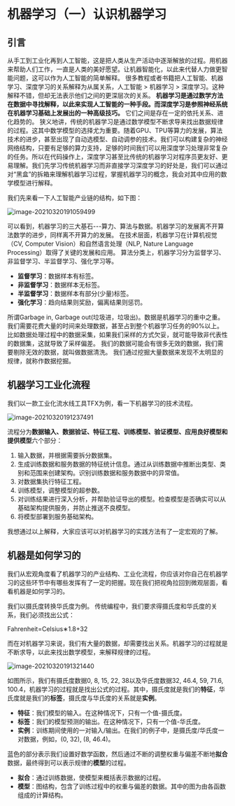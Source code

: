 # 机器学习（一）认识机器学习

## 引言

从手工到工业化再到人工智能，这是把人类从生产活动中逐渐解放的过程。用机器来帮助人们工作，一直是人类的美好愿望。让机器智能化，以此来代替人力做更智能问题，这可以作为人工智能的简单解释。
很多教程或者书籍把人工智能、机器学习、深度学习的关系解释为从属关系，人工智能 > 机器学习 > 深度学习。这种解释不错，但却无法表示他们之间的更深层次的关系。
**机器学习是通过数学方法在数据中寻找解释，以此来实现人工智能的一种手段。而深度学习是参照神经系统在机器学习基础上发展出的一种高级技巧。** 它们之间是存在一定的依托关系、进化趋势的。
狭义地讲，传统的机器学习是通过数学模型不断求导来找出数据规律的过程。这其中数学模型的选择尤为重要。随着GPU、TPU等算力的发展，算法技术的进步，甚至出现了自动选模型、自动调参的技术。我们可以构建复杂的神经网络结构，只要有足够的算力支持，足够的时间我们可以用深度学习处理非常复杂的任务。所以在代码操作上，深度学习甚至比传统的机器学习对程序员更友好、更易理解。我们先学习传统机器学习而非直接学习深度学习的好处是，我们可以通过对“黑盒”的拆箱来理解机器学习过程，掌握机器学习的概念，我会对其中应用的数学模型进行解释。

我们先来看一下人工智能产业链的结构，如下图：

![image-20210320191059499](https://i.loli.net/2021/03/20/shuOYovfLjcKbGa.png)

可以看到，机器学习的三大基石---算力、算法与数据。机器学习的发展离不开算法数学的进步，同样离不开算力的发展。
在技术层面，机器学习在计算机视觉（CV, Computer Vision）和自然语言处理（NLP, Nature Language Processing）取得了关键的发展和应用。
算法分类上，机器学习分为监督学习、非监督学习、半监督学习、强化学习等。

- **监督学习**：数据样本有标签。
- **非监督学习**：数据样本无标签。
- **半监督学习**：数据样本有部分(少量)标签。
- **强化学习**：趋向结果则奖励，偏离结果则惩罚。

所谓Garbage in, Garbage out(垃圾进，垃圾出)。数据是机器学习的重中之重。我们需要花费大量的时间来处理数据，甚至占到整个机器学习任务的90%以上。
比如数据处理过程中的数据采集，如果我们采样的方式欠妥，就可能导致非代表性的数据集，这就导致了采样偏差。
我们的数据可能会有很多无效的数据，我们需要剔除无效的数据，就叫做数据清洗。
我们通过挖掘大量数据来发现不太明显的规律，就称作数据挖掘。

## 机器学习工业化流程

我们以一款工业化流水线工具TFX为例，看一下机器学习的技术流程。

![image-20210320191237491](https://i.loli.net/2021/03/20/7mQKbdx2JuNw1so.png)

流程分为**数据输入、数据验证、特征工程、训练模型、验证模型、应用良好模型和提供模型**六个部分：

1. 输入数据，并根据需要拆分数据集。
2. 生成训练数据和服务数据的特征统计信息。通过从训练数据中推断出类型、类别和范围来创建架构。识别训练数据和服务数据中的异常值。
3. 对数据集执行特征工程。
4. 训练模型，调整模型的超参数。
5. 对训练结果进行深入分析，并帮助验证导出的模型。检查模型是否确实可以从基础架构提供服务，并防止推送不良模型。
6. 将模型部署到服务基础架构。

我想通过以上解释，大家应该可以对机器学习的实践方法有了一定宏观的了解。

## 机器是如何学习的

我们从宏观角度看了机器学习的产业结构、工业化流程，你应该对你自己在机器学习的这些环节中有哪些发挥有了一定的把握。现在我们把视角拉回到微观层面，看看机器是如何学习的。

我们以摄氏度转换华氏度为例。
传统编程中，我们要求得摄氏度和华氏度的关系，我们必须找出公式：

Fahrenheit=Celsius∗1.8+32

而在对机器学习来说，我们有大量的数据，却需要找出关系。机器学习的过程就是不断求导，以此来找出数学模型，来解释规律的过程。

![image-20210320191321440](https://i.loli.net/2021/03/20/RZK6wrF8Sp4OjIN.png)

如图所示，我们有摄氏度数据0, 8, 15, 22, 38以及华氏度数据32, 46.4, 59, 71.6, 100.4，机器学习的过程就是找出公式的过程。其中，摄氏度就是我们的**特征**，华氏度就是我们的**标签**，摄氏度与华氏度的关系就是**实例**。

- **特征**：我们模型的输入。在这种情况下，只有一个值-摄氏度。
- **标签**：我们的模型预测的输出。在这种情况下，只有一个值-华氏度。
- **实例**：训练期间使用的一对输入/输出。在我们的例子中，是摄氏度/华氏度一对数据，例如，(0, 32), (8, 46.4)。

蓝色的部分表示我们设置好数学函数，然后通过不断的调整权重与偏差不断地**拟合**数据，最终得到可以表示规律的**模型**的过程。

- **拟合**：通过训练数据，使模型来概括表示数据的过程。
- **模型**：图结构，包含了训练过程中的权重与偏差的数据。其中的图为由各函数组成的计算结构。



